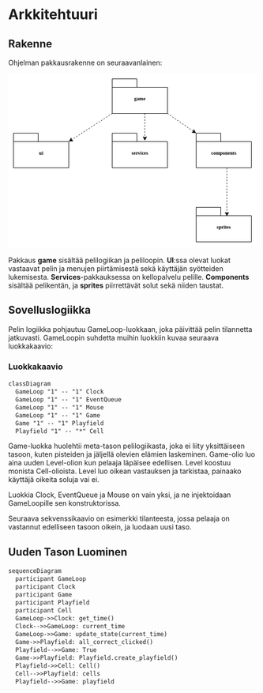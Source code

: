 # Arkkitehtuuri

## Rakenne
Ohjelman pakkausrakenne on seuraavanlainen:  
  
![pakkausrakenne](./kuvatiedostot/rakennekaavio.png)

Pakkaus __game__ sisältää pelilogiikan ja peliloopin. __UI__:ssa olevat luokat vastaavat pelin ja menujen piirtämisestä sekä käyttäjän syötteiden lukemisesta. __Services__-pakkauksessa on kellopalvelu pelille. __Components__ sisältää pelikentän, ja __sprites__ piirrettävät solut sekä niiden taustat.

## Sovelluslogiikka

Pelin logiikka pohjautuu GameLoop-luokkaan, joka päivittää pelin tilannetta jatkuvasti. GameLoopin suhdetta muihin luokkiin kuvaa seuraava luokkakaavio:


### Luokkakaavio

```mermaid
classDiagram
  GameLoop "1" -- "1" Clock
  GameLoop "1" -- "1" EventQueue
  GameLoop "1" -- "1" Mouse
  GameLoop "1" -- "1" Game
  Game "1" -- "1" Playfield
  Playfield "1" -- "*" Cell
```

Game-luokka huolehtii meta-tason pelilogiikasta, joka ei liity yksittäiseen tasoon, kuten pisteiden ja jäljellä olevien elämien laskeminen. Game-olio luo aina uuden Level-olion kun pelaaja läpäisee edellisen. Level koostuu monista Cell-olioista. Level luo oikean vastauksen ja tarkistaa, painaako käyttäjä oikeita soluja vai ei.

Luokkia Clock, EventQueue ja Mouse on vain yksi, ja ne injektoidaan GameLoopille sen konstruktorissa.

Seuraava sekvenssikaavio on esimerkki tilanteesta, jossa pelaaja on vastannut edelliseen tasoon oikein, ja luodaan uusi taso.


## Uuden Tason Luominen
```mermaid
sequenceDiagram
  participant GameLoop
  participant Clock
  participant Game
  participant Playfield
  participant Cell
  GameLoop->>Clock: get_time()
  Clock-->>GameLoop: current_time
  GameLoop->>Game: update_state(current_time)
  Game->>Playfield: all_correct_clicked()
  Playfield-->>Game: True
  Game->>Playfield: Playfield.create_playfield()
  Playfield->>Cell: Cell()
  Cell-->>Playfield: cells
  Playfield-->>Game: playfield
```

